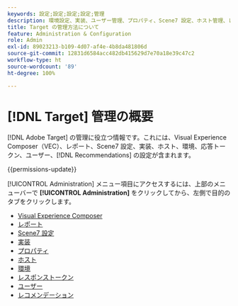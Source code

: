 ```yaml
---
keywords: 設定;設定;設定;設定;管理
description: 環境設定、実装、ユーザー管理、プロパティ、Scene7 設定、ホスト管理、レスポンストークンなど、Adobe Target の設定を行います。
title: Target の管理方法について
feature: Administration & Configuration
role: Admin
exl-id: 89023213-b109-4d07-af4e-4b8da481806d
source-git-commit: 12831d6584acc482db415629d7e70a18e39c47c2
workflow-type: ht
source-wordcount: '89'
ht-degree: 100%

---
```


# [!DNL Target] 管理の概要

[!DNL Adobe Target] の管理に役立つ情報です。これには、Visual Experience Composer（VEC）、レポート、Scene7 設定、実装、ホスト、環境、応答トークン、ユーザー、[!DNL Recommendations] の設定が含まれます。

{{permissions-update}}

[!UICONTROL Administration] メニュー項目にアクセスするには、上部のメニューバーで **[!UICONTROL Administration]** をクリックしてから、左側で目的のタブをクリックします。

* [Visual Experience Composer](/help/main/administrating-target/visual-experience-composer-set-up.md)
* [レポート](/help/main/administrating-target/reporting.md)
* [Scene7 設定](/help/main/administrating-target/scene7-settings.md)
* [実装](/help/main/c-implementing-target/implementing-target.md)
* [プロパティ](/help/main/administrating-target/c-user-management/property-channel/property-channel.md)
* [ホスト](/help/main/administrating-target/hosts.md)
* [環境](/help/main/administrating-target/environments.md)
* [レスポンストークン](/help/main/administrating-target/response-tokens.md)
* [ユーザー](/help/main/administrating-target/c-user-management/user-management.md)
* [レコメンデーション](/help/main/administrating-target/recommendations-settings.md)
